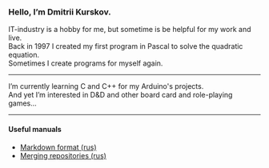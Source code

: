### Hello, I’m Dmitrii Kurskov.
IT-industry is a hobby for me, but sometime is be helpful for my work and live.  
Back in 1997 I created my first program in Pascal to solve the quadratic equation.  
Sometimes I create programs for myself again.
***
I’m currently learning C and C++ for my Arduino's projects.  
And yet I’m interested in D&D and other board card and role-playing games...
***
#### Useful manuals 
* [Markdown format (rus)](/manuals/markdown-format.md)
* [Merging repositories (rus)](/manuals/merging-repositories.md)
